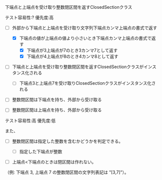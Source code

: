 下端点と上端点を受け取り整数閉区間を返すClosedSectionクラス

テスト容易性:? 優先度:高


- [ ] 外部から下端点と上端点を受け取り文字列下端点カンマ上端点の書式で返す
  - [x] 下端点の値が上端点の値より小さいとき下端点カンマ上端点の書式で返す
    - [x] 下端点が3上端点が7のとき3カンマ7として返す
    - [x] 下端点が4上端点が8のとき4カンマ8として返す

- [ ] 下端点と上端点を受け取り整数閉区間を返すClosedSectionクラスがインスタンス化される
  - [ ] 下端点3と上端点7を受け取りClosedSectionクラスがインスタンス化される

- [ ] 整数閉区間は下端点を持ち、外部から受け取る
- [ ] 整数閉区間は上端点を持ち、外部から受け取る


テスト容易性:高 優先度:低

 また、
- [ ] 整数閉区間は指定した整数を含むかどうかを判定できる。
  - [ ] 指定した下端点が整数
- [ ] 上端点<下端点のときは閉区間は作れない。



（例: 下端点 3, 上端点 7 の整数閉区間の文字列表記は "[3,7]"）。